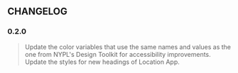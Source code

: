 ## CHANGELOG

### 0.2.0
> Update the color variables that use the same names and values as the one from NYPL's Design Toolkit for accessibility improvements.
> Update the styles for new headings of Location App.
